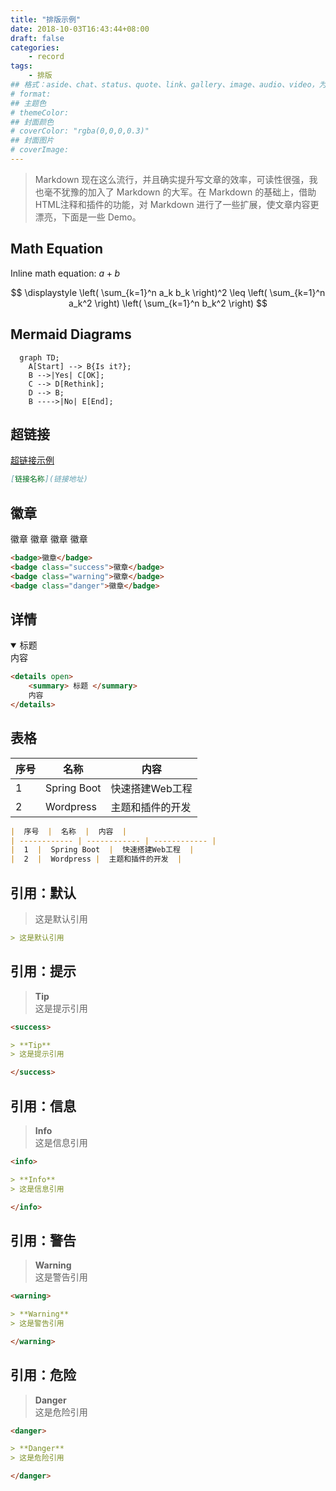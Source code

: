 ```yaml
---
title: "排版示例"
date: 2018-10-03T16:43:44+08:00
draft: false
categories: 
    - record
tags:
    - 排版
## 格式：aside、chat、status、quote、link、gallery、image、audio、video，为空则代表标准格式
# format: 
## 主题色
# themeColor: 
## 封面颜色
# coverColor: "rgba(0,0,0,0.3)"
## 封面图片
# coverImage: 
---
```




<info>

> Markdown 现在这么流行，并且确实提升写文章的效率，可读性很强，我也毫不犹豫的加入了 Markdown 的大军。在 Markdown 的基础上，借助HTML注释和插件的功能，对 Markdown 进行了一些扩展，使文章内容更漂亮，下面是一些 Demo。

</info>



## Math Equation

Inline math equation: $a+b$

$$
\displaystyle \left( \sum_{k=1}^n a_k b_k \right)^2 \leq \left( \sum_{k=1}^n a_k^2 \right) \left( \sum_{k=1}^n b_k^2 \right)
$$

## Mermaid Diagrams

```mermaid
  graph TD;
  	A[Start] --> B{Is it?};
    B -->|Yes| C[OK];
    C --> D[Rethink];
    D --> B;
    B ---->|No| E[End];
```

## 超链接

[超链接示例](#)

```markdown
[链接名称](链接地址)
```

## 徽章

<badge>徽章</badge>
<badge class="success">徽章</badge>
<badge class="warning">徽章</badge>
<badge class="danger">徽章</badge>

```html
<badge>徽章</badge>
<badge class="success">徽章</badge>
<badge class="warning">徽章</badge>
<badge class="danger">徽章</badge>
```

## 详情

<details open>
	<summary> 标题  </summary>
  内容
</details>


```markdown
<details open>
	<summary> 标题 </summary>
	内容
</details>
```


## 表格



| 序号 | 名称        | 内容             |
| --- | ---------- | ---------------- |
| 1    | Spring Boot | 快速搭建Web工程  |
| 2    | Wordpress   | 主题和插件的开发 |

```markdown
|  序号  |  名称  |  内容  |
| ------------ | ------------ | ------------ |
|  1  |  Spring Boot  |  快速搭建Web工程  |
|  2  |  Wordpress |  主题和插件的开发  |
```

## 引用：默认

> 这是默认引用

```markdown
> 这是默认引用
```

## 引用：提示

<success>

> **Tip**  
> 这是提示引用

</success>

```markdown
<success>

> **Tip**  
> 这是提示引用

</success>
```

## 引用：信息

<info>

> **Info**  
> 这是信息引用

</info>

```markdown
<info>

> **Info**  
> 这是信息引用

</info>
```

## 引用：警告

<warning>

> **Warning**  
> 这是警告引用

</warning>

```markdown
<warning>

> **Warning**
> 这是警告引用

</warning>
```

## 引用：危险

<danger>

> **Danger**  
> 这是危险引用

</danger>

```markdown
<danger>

> **Danger**  
> 这是危险引用

</danger>
```


